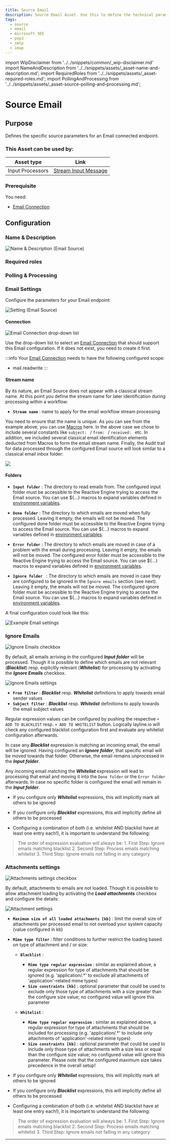 ```yaml
---
title: Source Email
description: Source Email Asset. Use this to define the technical parameters for an Email source connection.
tags:
  - source
  - email
  - microsoft 365
  - pop3
  - smtp
  - imap
---
```


import WipDisclaimer from '../../snippets/common/_wip-disclaimer.md'
import NameAndDescription from '../../snippets/assets/_asset-name-and-description.md';
import RequiredRoles from '../../snippets/assets/_asset-required-roles.md';
import PollingAndProcessing from '../../snippets/assets/_asset-source-polling-and-processing.md';

# Source Email

## Purpose

Defines the specific source parameters for an Email connected endpoint. 

### This Asset can be used by:

| Asset type       | Link                                                                      |
|------------------|---------------------------------------------------------------------------|
| Input Processors | [Stream Input Message](../processors-input/asset-input-message) |

### Prerequisite

You need:

* [Email Connection](../connections/asset-connection-email)

## Configuration

### Name & Description

![Name & Description (Email Source)](./.asset-source-email_images/1714730486055.png "Name & Description (Email Source)")

<NameAndDescription></NameAndDescription>

### Required roles

<RequiredRoles></RequiredRoles>

### Polling & Processing

<PollingAndProcessing></PollingAndProcessing>


### Email Settings

Configure the parameters for your Email endpoint:

![Setting (Email Source)](./.asset-source-email_images/1714732712416.png "Setting (Email Source)")

#### Connection

![Email Connection drop-down list](./.asset-source-email_images/1714733850284.png "Email Connection drop-down list")

Use the drop-down list to select an [Email Connection](../connections/asset-connection-email) that should
support this Email configuration. If it does not exist, you need to create it first.

:::info
Your [Email Connection](../connections/asset-connection-email) needs to have the following configured scope:
* mail.readwrite
:::

#### Stream name

By its nature, an Email Source does not appear with a classical stream name. At this point you define the 
stream name for later identification during processing within a workflow:   

* **`Stream name`** : name to apply for the email workflow stream processing

You need to ensure that the name is unique. As you can see from the example above, you can use [Macros](../../language-reference/macros) here.
In the above case we chose to include several constants like `subject: ` / `from: ` / `received: ` etc. In addition, we included
several classical email identification elements deducted from Macros to form the email stream name. Finally, the Audit trail for
data processed through the configured Email source will look similar to a classical email inbox folder:

![](./.asset-source-email_images/1715099070369.png)

#### Folders

* **`Input folder`** : The directory to read emails from.
  The configured input folder must be accessible to the Reactive Engine trying to access the Email source.
  You can use $\{...\} macros to expand variables defined in [environment variables](../resources/asset-resource-environment).

* **`Done folder`** : The directory to which emails are moved when fully processed. Leaving it empty, the emails will not be moved.
  The configured done folder must be accessible to the Reactive Engine trying to access the Email source.
  You can use $\{...\} macros to expand variables defined in [environment variables](../resources/asset-resource-environment).

* **`Error folder`** : The directory to which emails are moved in case of a problem with the email during processing. Leaving it empty, the emails will not be moved.
  The configured error folder must be accessible to the Reactive Engine trying to access the Email source.
  You can use $\{...\} macros to expand variables defined in [environment variables](../resources/asset-resource-environment).

* **`Ignore folder `** : The directory to which emails are moved in case they are configured to be ignored in the `Ignore emails` section (see next). Leaving it empty, the emails will not be moved.
  The configured ignore folder must be accessible to the Reactive Engine trying to access the Email source.
  You can use $\{...\} macros to expand variables defined in [environment variables](../resources/asset-resource-environment).

A final configuration could look like this:

![](./.asset-source-email_images/1715099571561.png "Example Email settings")


### Ignore Emails

![](./.asset-source-email_images/1715072313221.png "Ignore Emails checkbox")

By default, all emails arriving in the configured _**Input folder**_ will be processed. 
Though it is possible to define which emails are not relevant (_**Blacklist**_) resp. explicitly relevant (_**Whitelist**_) for processing by activating the _**Ignore Emails**_ checkbox.

![](./.asset-source-email_images/1715073299495.png "Ignore Emails settings")

* **`From filter`** : _**Blacklist**_ resp. _**Whitelist**_ definitions to apply towards email sender values
* **`Subject filter`** : _**Blacklist**_ resp. _**Whitelist**_ definitions to apply towards the email subject values

Regular expression values can be configured by pushing the respective `+ ADD TO BLACKLIST` resp. `+ ADD TO WHITELIST` button.
Logically layline.io will check any configured blacklist configuration first and evaluate any whitelist configuration afterwards.

In case any _**Blacklist**_ expression is matching an incoming email, the email will be ignored. Having configured an _**Ignore folder**_, 
that specific email will be moved towards that folder. Otherwise, the email remains unprocessed in the _**Input folder**_.

Any incoming email matching the _**Whitelist**_ expression will lead to processing that email and moving it into the `Done folder` or the `Error folder` afterwards. 
In case no specific folder is configured the email will remain in the _**Input folder**_.

- If you configure only _**Whitelist**_ expressions, this will implicitly mark all others to be ignored

- If you configure only _**Blacklist**_ expressions, this will implicitly define all others to be processed

- Configuring a combination of both (i.e. whitelist AND blacklist have at least one entry each!), it is important to understand the following: 
> The order of expression evaluation will always be:
    1. First Step:  Ignore emails matching blacklist
    2. Second Step: Process emails matching whitelist
    3. Third Step:  Ignore emails not falling in any category 

### Attachments settings

![](./.asset-source-email_images/1715081861042.png "Attachments settings checkbox")

By default, attachments to emails are not loaded.
Though it is possible to allow attachment loading by activating the _**Load attachments**_ checkbox and configure the details:

![](./.asset-source-email_images/1715082002483.png "Attachment settings")

* **`Maximum size of all loaded attachments [kb]`** : limit the overall size of attachments per processed email to not overload your system capacity (value configured in kb) 
* **`Mime type filter`** : filter conditions to further restrict the loading based on type of attachment and / or size:

    * **`Blacklist`** : 
      * **`Mime type regular expression`** : similar as explained above, a regular expression for type of attachments that should be ignored (e.g. 'application/.*' to exclude all attachments of 'application'-related mime types) 
      * **`Size constraints [kb]`** : optional parameter that could be used to exclude only those type of attachments with a size greater than the configure size value; no configured value will ignore this parameter
      
    * **`Whitelist`** :
      * **`Mime type regular expression`** : similar as explained above, a regular expression for type of attachments that should be included for processing (e.g. 'application/.*' to include only attachments of 'application'-related mime types)
      * **`Size constraints [kb]`** : optional parameter that could be used to include only those type of attachments with a size less or equal than the configure size value; no configured value will ignore this parameter. 
      Please note that the configured maximum size takes precedence in the overall setup!
      
- If you configure only _**Whitelist**_ expressions, this will implicitly mark all others to be ignored

- If you configure only _**Blacklist**_ expressions, this will implicitly define all others to be processed

- Configuring a combination of both (i.e. whitelist AND blacklist have at least one entry each!), it is important to understand the following:
> The order of expression evaluation will always be:
    1. First Step:  Ignore emails matching blacklist
    2. Second Step: Process emails matching whitelist
    3. Third Step:  Ignore emails not falling in any category

---

<WipDisclaimer></WipDisclaimer>
